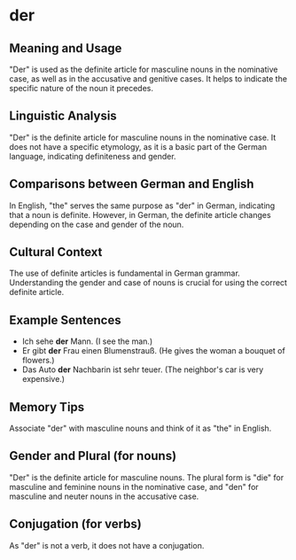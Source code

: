 # der

## Meaning and Usage
"Der" is used as the definite article for masculine nouns in the nominative case, as well as in the accusative and genitive cases. It helps to indicate the specific nature of the noun it precedes.

## Linguistic Analysis
"Der" is the definite article for masculine nouns in the nominative case. It does not have a specific etymology, as it is a basic part of the German language, indicating definiteness and gender.

## Comparisons between German and English
In English, "the" serves the same purpose as "der" in German, indicating that a noun is definite. However, in German, the definite article changes depending on the case and gender of the noun.

## Cultural Context
The use of definite articles is fundamental in German grammar. Understanding the gender and case of nouns is crucial for using the correct definite article.

## Example Sentences
- Ich sehe **der** Mann. (I see the man.)
- Er gibt **der** Frau einen Blumenstrauß. (He gives the woman a bouquet of flowers.)
- Das Auto **der** Nachbarin ist sehr teuer. (The neighbor's car is very expensive.)

## Memory Tips
Associate "der" with masculine nouns and think of it as "the" in English.

## Gender and Plural (for nouns)
"Der" is the definite article for masculine nouns. The plural form is "die" for masculine and feminine nouns in the nominative case, and "den" for masculine and neuter nouns in the accusative case.

## Conjugation (for verbs)
As "der" is not a verb, it does not have a conjugation.
